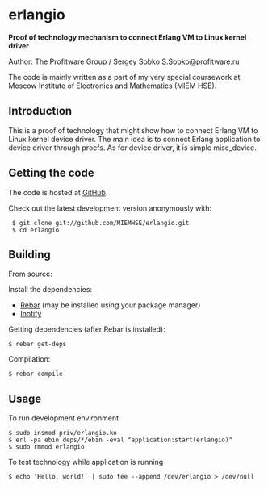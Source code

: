erlangio
=============

**Proof of technology mechanism to connect Erlang VM to Linux kernel driver**

Author: The Profitware Group / Sergey Sobko <S.Sobko@profitware.ru>

The code is mainly written as a part of my very special coursework at 
Moscow Institute of Electronics and Mathematics (MIEM HSE).

## Introduction

This is a proof of technology that might show how to connect Erlang VM to Linux kernel device driver.
The main idea is to connect Erlang application to device driver through procfs.
As for device driver, it is simple misc_device.

## Getting the code

The code is hosted at [GitHub](https://github.com/MIEMHSE/erlangio/).

Check out the latest development version anonymously with:

```
 $ git clone git://github.com/MIEMHSE/erlangio.git
 $ cd erlangio
```

## Building

From source:

Install the dependencies:

- [Rebar](https://github.com/basho/rebar/) (may be installed using your package manager)
- [Inotify](https://github.com/sheyll/inotify/)

Getting dependencies (after Rebar is installed):

    $ rebar get-deps
    
Compilation:

    $ rebar compile
    
## Usage

To run development environment
```
$ sudo insmod priv/erlangio.ko
$ erl -pa ebin deps/*/ebin -eval "application:start(erlangio)"
$ sudo rmmod erlangio
```

To test technology while application is running

```
$ echo 'Hello, world!' | sudo tee --append /dev/erlangio > /dev/null
```